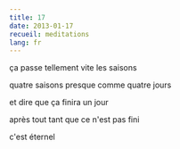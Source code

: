 ```yaml
---
title: 17
date: 2013-01-17
recueil: meditations
lang: fr
---
```


ça passe tellement vite
les saisons

quatre saisons
presque comme quatre jours

et dire que ça finira un jour

après tout
tant que ce n'est pas fini

c'est éternel
